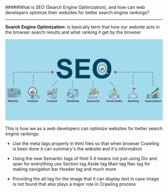 #####What is SEO (Search Engine Optimization), and how can web developers optimize their websites for better search engine rankings?

---

**Search Engine Optimization:** is basically term that how our website acts in the browser search results and what ranking it get by the browser

![seo](./assests/Screenshot%202023-08-07%20123844.png)

This is how we as a web developers can optimize websites for better search engine rankings:

- Use the meta tags properly in html files so that when browser Crawling is been done it can summary's the website and it's information

- Using the new Semantic tags of html 5 it means not just using Div and span for everything use Section tag Aside tag Main tag Nav tag for making navigation bar Header tag and much more

- Providing the alt tag for the image that it can display text in case image is not found that also plays a major role in Crawling process
